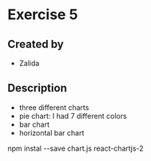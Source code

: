 # Exercise 5

## Created by
- Zalida

## Description 
- three different charts
- pie chart: I had 7 different colors 
- bar chart
- horizontal bar chart

npm instal --save chart.js react-chartjs-2
